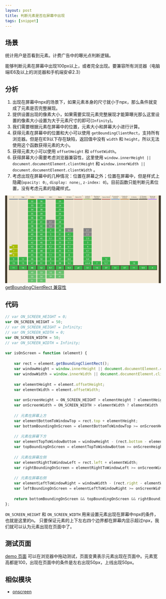 ```yaml
---
layout: post
title: 判断元素是否在屏幕中出现
tags: [snippet]
---
```


## 场景

统计用户是否看到元素。计费广告中的曝光点判断逻辑。

能够判断元素在屏幕中出现100px以上，或者完全出现。要兼容所有浏览器（电脑端IE6及以上的浏览器和手机端安卓2.3）

## 分析

1. 出现在屏幕中npx的场景下，如果元素本身的尺寸就小于npx，那么条件就变成了元素是否完整展现。
2. 提供设置出现的像素大小，如果需要实现元素完整展现才能算曝光那么这里设置的像素大小设置为大于元素尺寸的即可(`Infinity`)。
3. 我们需要根据元素在屏幕中的位置，元素大小和屏幕大小进行计算。
4. 获得元素在屏幕中的位置和大小可以使用 `getBoundingClientRect`，支持所有浏览器。但是在IE9以下存在缺陷，返回值中没有 `width` 和 `height`，所以无法使用这个函数获得元素的大小。
5. 获得元素大小可以使用 `offsetHeight` 和 `offsetWidth`。
6. 获得屏幕大小需要考虑浏览器兼容性，这里使用 `window.innerHeight || document.documentElement.clientHeight` 和 `window.innerWidth || document.documentElement.clientWidth` 。
7. 考虑出现在屏幕中的几种情况：位置在屏幕之外；位置在屏幕中，但是样式上隐藏(`opacity: 0;`, `display: none;`, `z-index: 0`)。目前函数只能判断元素位置，没有考虑元素的隐藏样式。

![getBoundingClientRect 兼容性](/image/2016-08-17-is-element-on-screen/caniuse.png)
[getBoundingClientRect 兼容性](http://caniuse.com/#search=getBoundingClientRect)

## 代码

```js
// var ON_SCREEN_HEIGHT = 0;
var ON_SCREEN_HEIGHT = 50;
// var ON_SCREEN_HEIGHT = Infinity;
// var ON_SCREEN_WIDTH = 0;
var ON_SCREEN_WIDTH = 50;
// var ON_SCREEN_WIDTH = Infinity;

var isOnScreen = function (element) {

    var rect = element.getBoundingClientRect();
    var windowHeight = window.innerHeight || document.documentElement.clientHeight;
    var windowWidth = window.innerWidth || document.documentElement.clientWidth;

    var elementHeight = element.offsetHeight;
    var elementWidth = element.offsetWidth;

    var onScreenHeight = ON_SCREEN_HEIGHT > elementHeight ? elementHeight : ON_SCREEN_HEIGHT;
    var onScreenWidth = ON_SCREEN_WIDTH > elementWidth ? elementWidth : ON_SCREEN_WIDTH;

    // 元素在屏幕上方
    var elementBottomToWindowTop = rect.top + elementHeight;
    var bottomBoundingOnScreen = elementBottomToWindowTop >= onScreenHeight;

    // 元素在屏幕下方
    var elementTopToWindowBottom = windowHeight - (rect.bottom - elementHeight);
    var topBoundingOnScreen = elementTopToWindowBottom >= onScreenHeight;

    // 元素在屏幕左侧
    var elementRightToWindowLeft = rect.left + elementWidth;
    var rightBoundingOnScreen = elementRightToWindowLeft >= onScreenWidth;

    // 元素在屏幕右侧
    var elementLeftToWindowRight = windowWidth - (rect.right - elementWidth);
    var leftBoundingOnScreen = elementLeftToWindowRight >= onScreenWidth;

    return bottomBoundingOnScreen && topBoundingOnScreen && rightBoundingOnScreen && leftBoundingOnScreen;
};
```

`ON_SCREEN_HEIGHT` 和 `ON_SCREEN_WIDTH` 用来设置元素出现在屏幕中npx的条件，也就是这里的n。
只要保证元素的上下左右四个边界都在屏幕内显示超过npx，我们就可以认为元素出现在页面中了。

## 测试页面

[demo 页面](http://vivaxy.github.io/course/javascript/is-element-on-screen/)
可以在浏览器中拖动测试，页面变黄表示元素出现在页面中。元素宽高都是100，出现在页面中的条件是左右出现50px，上线出现50px。

## 相似模块

- [onscreen](https://www.npmjs.com/package/onscreen)

